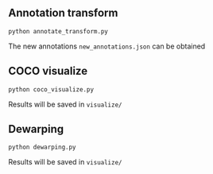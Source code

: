 ## Annotation transform
```
python annotate_transform.py
``` 
The new annotations ```new_annotations.json``` can be obtained 

## COCO visualize
```
python coco_visualize.py
``` 
Results will be saved in ```visualize/```

## Dewarping 
```
python dewarping.py
``` 
Results will be saved in ```visualize/```